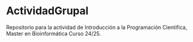 # ActividadGrupal
Repositorio para la actividad de Introducción a la Programación Cientifica, Master en Bioinformática Curso 24/25. 
